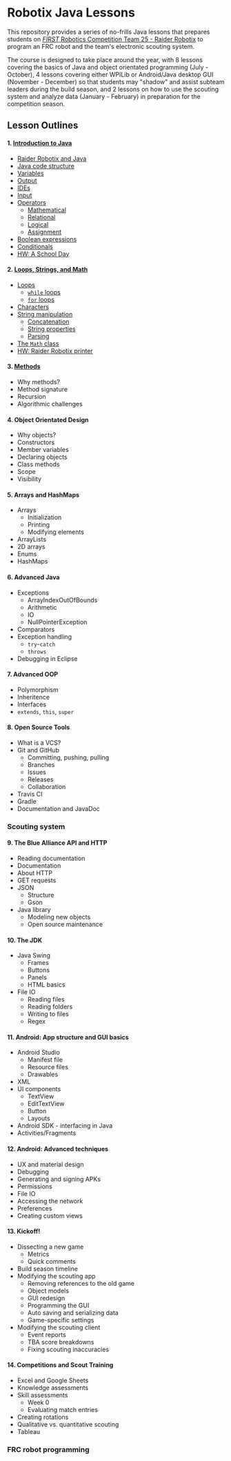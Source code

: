 # Robotix Java Lessons

This repository provides a series of no-frills Java lessons that prepares students on [*FIRST* Robotics Competition Team 25 - Raider Robotix](http://www.raiderrobotix.org/) to program an FRC robot and the team's electronic scouting system.

The course is designed to take place around the year, with 8 lessons covering the basics of Java and object orientated programming (July - October), 4 lessons covering either WPILib or Android/Java desktop GUI (November - December) so that students may "shadow" and assist subteam leaders during the build season, and 2 lessons on how to use the scouting system and analyze data (January - February) in preparation for the competition season.

## Lesson Outlines

#### 1. [Introduction to Java](/Lesson-1/Lesson-1.md)
 * [Raider Robotix and Java](/Lesson-1/Lesson-1.md#raider-robotix-and-java)
 * [Java code structure](/Lesson-1/Lesson-1.md#Java-code-structure)
 * [Variables](/Lesson-1/Lesson-1.md#Variables)
 * [Output](/Lesson-1/Lesson-1.md#output)
 * [IDEs](/Lesson-1/Lesson-1.md#an-ide)
 * [Input](/Lesson-1/Lesson-1.md#input)
 * [Operators](/Lesson-1/Lesson-1.md#operators)
   * [Mathematical](/Lesson-1/Lesson-1.md#mathematical)
   * [Relational](/Lesson-1/Lesson-1.md#relational)
   * [Logical](/Lesson-1/Lesson-1.md#logical)
   * [Assignment](/Lesson-1/Lesson-1.md#some-shortcuts)
 * [Boolean expressions](/Lesson-1/Lesson-1.md#boolean-expressions)
 * [Conditionals](/Lesson-1/Lesson-1.md#conditionals)
 * [HW: A School Day](/Lesson-1/Lesson-1.md#assignment)

#### 2. [Loops, Strings, and Math](/Lesson-2/Lesson-2.md)
 * [Loops](/Lesson-2/Lesson-2.md#loops)
   * [`while` loops](/Lesson-2/Lesson-2.md#while-loops)
   * [`for` loops](/Lesson-2/Lesson-2.md#for-loops)
 * [Characters](/Lesson-2/Lesson-2.md#characters)
 * [String manipulation](/Lesson-2/Lesson-2.md#string-manipulation)
   * [Concatenation](/Lesson-2/Lesson-2.md#concatenation)
   * [String properties](/Lesson-2/Lesson-2.md#string-properties)
   * [Parsing](/Lesson-2/Lesson-2.md#parsing-a-string)
 * [The `Math` class](/Lesson-2/Lesson-2.md#the-math-class)
 * [HW: Raider Robotix printer](/Lesson-2/Lesson-2.md#assignment)

#### 3. [Methods](/Lesson-3/Lesson-3.md)
 * Why methods?
 * Method signature
 * Recursion
 * Algorithmic challenges

#### 4. Object Orientated Design
 * Why objects?
 * Constructors
 * Member variables
 * Declaring objects
 * Class methods
 * Scope
 * Visibility

#### 5. Arrays and HashMaps
 * Arrays
   * Initialization
   * Printing
   * Modifying elements
 * ArrayLists
 * 2D arrays
 * Enums
 * HashMaps

#### 6. Advanced Java
 * Exceptions
   * ArrayIndexOutOfBounds
   * Arithmetic
   * IO
   * NullPointerException
 * Comparators
 * Exception handling
   * `try`-`catch`
   * `throws`
 * Debugging in Eclipse

#### 7. Advanced OOP
 * Polymorphism
 * Inheritence
 * Interfaces
 * `extends`, `this`, `super`

#### 8. Open Source Tools
 * What is a VCS?
 * Git and GitHub
   * Committing, pushing, pulling
   * Branches
   * Issues
   * Releases
   * Collaboration
 * Travis CI
 * Gradle
 * Documentation and JavaDoc

### Scouting system

#### 9. The Blue Alliance API and HTTP
 * Reading documentation
 * Documentation
 * About HTTP
 * GET requests
 * JSON
   * Structure
   * Gson
 * Java library
   * Modeling new objects
   * Open source maintenance


#### 10. The JDK
 * Java Swing
   * Frames
   * Buttons
   * Panels
   * HTML basics
 * File IO
   * Reading files
   * Reading folders
   * Writing to files
   * Regex


#### 11. Android: App structure and GUI basics
 * Android Studio
   * Manifest file
   * Resource files
   * Drawables
 * XML
 * UI components
   * TextView
   * EditTextView
   * Button
   * Layouts
 * Android SDK - interfacing in Java
 * Activities/Fragments

#### 12. Android: Advanced techniques
 * UX and material design
 * Debugging
 * Generating and signing APKs
 * Permissions
 * File IO
 * Accessing the network
 * Preferences
 * Creating custom views

#### 13. Kickoff!
 * Dissecting a new game
   * Metrics
   * Quick comments
 * Build season timeline
 * Modifying the scouting app
   * Removing references to the old game
   * Object models
   * GUI redesign
   * Programming the GUI
   * Auto saving and serializing data
   * Game-specific settings
 * Modifying the scouting client
   * Event reports
   * TBA score breakdowns
   * Fixing scouting inaccuracies

#### 14. Competitions and Scout Training
 * Excel and Google Sheets
 * Knowledge assessments
 * Skill assessments
   * Week 0
   * Evaluating match entries
 * Creating rotations
 * Qualitative vs. quantitative scouting
 * Tableau

### FRC robot programming
